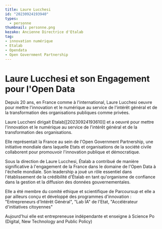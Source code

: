 ```yaml
---
title: Laure Lucchesi
id: "20230924193940"
types:
  - personne
thumbnail: personne.png
kezako: Ancienne Directrice d'Etalab
tag:
- innovation numérique
- Etalab
- Opendata
- Open Government Partnership
---
```

# Laure Lucchesi et son Engagement pour l'Open Data

Depuis 20 ans, en France comme à l'international, Laure Lucchesi oeuvre pour mettre l'innovation et le numérique au service de l'intérêt général et de la transformation des organisations publiques comme privées.

Laure Luccheni dirigait Etalab[[20230924193610]] et a oeuvré pour mettre l'innovation et le numérique au service de l'intérêt général et de la transformation des organisations.

Elle représentait la France au sein de l'Open Government Partnership, une initiative mondiale dans laquelle Etats et organisations de la société civile collaborent pour promouvoir l'innovation publique et démocratique.

Sous la direction de Laure Lucchesi, Étalab a contribué de manière significative à l'engagement de la France dans le domaine de l'Open Data à l'échelle mondiale. Son leadership a joué un rôle essentiel dans l'établissement de la crédibilité d'Étalab en tant qu'organisme de confiance dans la gestion et la diffusion des données gouvernementales.

Elle a été membre du comité ethique et scientifique de Parcoursup et elle a par ailleurs conçu et développé des programmes d'innovation : "Entrepreneurs d'Intérêt Général", "Lab IA" de l'Etat, "Accélérateur d'initiatives citoyennes"

Aujourd'hui elle est entrepreneuse indépendante et enseigne à Science Po (Digital, New Technology and Public Policy)
